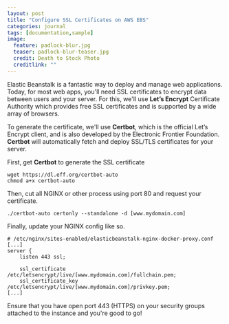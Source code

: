 ```yaml
---
layout: post
title: "Configure SSL Certificates on AWS EBS"
categories: journal
tags: [documentation,sample]
image:
  feature: padlock-blur.jpg
  teaser: padlock-blur-teaser.jpg
  credit: Death to Stock Photo
  creditlink: ""
---
```


Elastic Beanstalk is a fantastic way to deploy and manage web applications. Today, for most web apps, you'll need SSL certificates to encrypt data between users and your server. For this, we'll use **Let’s Encrypt** Certificate Authority which provides free SSL certificates and is supported by a wide array of browsers.

To generate the certificate, we'll use **Certbot**, which is the official Let’s Encrypt client, and is also developed by the Electronic Frontier Foundation. **Certbot** will automatically fetch and deploy SSL/TLS certificates for your server.

First, get **Certbot** to generate the SSL certificate
```
wget https://dl.eff.org/certbot-auto
chmod a+x certbot-auto
```

Then, cut all NGINX or other process using port 80 and request your certificate.
```
./certbot-auto certonly --standalone -d [www.mydomain.com]
```

Finally, update your NGINX config like so.
```
# /etc/nginx/sites-enabled/elasticbeanstalk-nginx-docker-proxy.conf
[...]
server {
    listen 443 ssl;

    ssl_certificate /etc/letsencrypt/live/[www.mydomain.com]/fullchain.pem;
    ssl_certificate_key /etc/letsencrypt/live/[www.mydomain.com]/privkey.pem;
[...]
```

Ensure that you have open port 443 (HTTPS) on your security groups attached to the instance and you're good to go!
